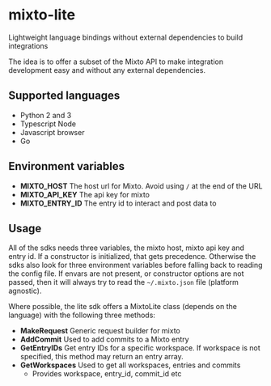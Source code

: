 # mixto-lite
Lightweight language bindings without external dependencies to build integrations

The idea is to offer a subset of the Mixto API to make integration development easy and without any external dependencies. 

## Supported languages
- Python 2 and 3
- Typescript Node
- Javascript browser
- Go

## Environment variables
- **MIXTO_HOST** The host url for Mixto. Avoid using `/` at the end of the URL
- **MIXTO_API_KEY** The api key for mixto
- **MIXTO_ENTRY_ID** The entry id to interact and post data to

## Usage
All of the sdks needs three variables, the mixto host, mixto api key and entry id. If a constructor is initialized, that gets precedence. Otherwise the sdks also look for three environment variables before falling back to reading the config file. If envars are not present, or constructor options are not passed, then it will always try to read the `~/.mixto.json` file (platform agnostic).

Where possible, the lite sdk offers a MixtoLite class (depends on the language) with the following three methods:
  - **MakeRequest** Generic request builder for mixto
  - **AddCommit** Used to add commits to a Mixto entry
  - **GetEntryIDs** Get entry IDs for a specific workspace. If workspace is not specified, this method may return an entry array.
  - **GetWorkspaces** Used to get all workspaces, entries and commits
    - Provides workspace, entry_id, commit_id etc
